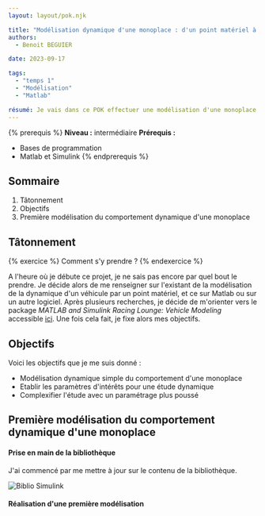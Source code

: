 ```yaml
---
layout: layout/pok.njk

title: "Modélisation dynamique d'une monoplace : d'un point matériel à un modèle simplifié"
authors:
  - Benoit BEGUIER

date: 2023-09-17

tags: 
  - "temps 1"
  - "Modélisation"
  - "Matlab"

résumé: Je vais dans ce POK effectuer une modélisation d'une monoplace. Le but est de commencer par la modélisation la plus simpliste, le point matériel, pour arriver à un modèle plus poussé et permettant de jouer sur plusieurs paramètres qui seront à déterminer.
---
```


{% prerequis %}
**Niveau :** intermédiaire
**Prérequis :**
- Bases de programmation
- Matlab et Simulink
{% endprerequis %}

## Sommaire

1. Tâtonnement
2. Objectifs
3. Première modélisation du comportement dynamique d'une monoplace

## Tâtonnement
{% exercice %}
Comment s'y prendre ?
{% endexercice %}

A l'heure où je débute ce projet, je ne sais pas encore par quel bout le prendre. Je décide alors de me renseigner sur l'existant de la modélisation de la dynamique d'un véhicule par un point matériel, et ce sur Matlab ou sur un autre logiciel. Après plusieurs recherches, je décide de m'orienter vers le package *MATLAB and Simulink Racing Lounge: Vehicle Modeling* accessible [ici](https://fr.mathworks.com/matlabcentral/fileexchange/63823-matlab-and-simulink-racing-lounge-vehicle-modeling). Une fois cela fait, je fixe alors mes objectifs.

## Objectifs
Voici les objectifs que je me suis donné :
- Modélisation dynamique simple du comportement d'une monoplace
- Etablir les paramètres d'intérêts pour une étude dynamique
- Complexifier l'étude avec un paramétrage plus poussé

## Première modélisation du comportement dynamique d'une monoplace
#### Prise en main de la bibliothèque
J'ai commencé par me mettre à jour sur le contenu de la bibliothèque.

![Biblio Simulink](Bibliothèque.png)

#### Réalisation d'une première modélisation


